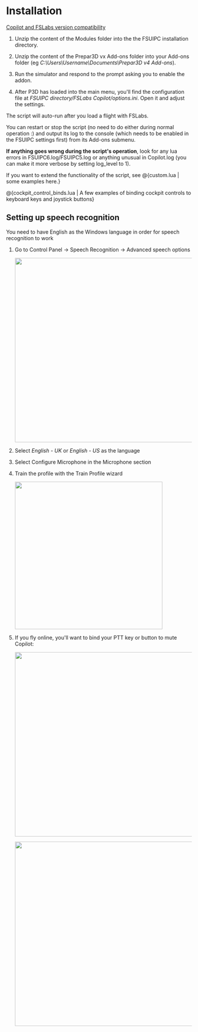 # Installation

<a href="https://forums.flightsimlabs.com/index.php?/topic/25298-copilot-lua-script/&tab=comments#comment-194432">Copilot and FSLabs version compatibility</a>

1. Unzip the content of the Modules folder into the the FSUIPC installation directory.

2. Unzip the content of the Prepar3D vx Add-ons folder into your Add-ons folder (eg *C:\Users\Username\Documents\Prepar3D v4 Add-ons*).

3. Run the simulator and respond to the prompt asking you to enable the addon.

4. After P3D has loaded into the main menu, you'll find the configuration file at *FSUIPC directory/FSLabs Copilot/options.ini*. Open it and adjust the settings.

The script will auto-run after you load a flight with FSLabs.

You can restart or stop the script (no need to do either during normal operation :) and output its log to the console (which needs to be enabled in the FSUIPC settings first) from its Add-ons submenu.

**If anything goes wrong during the script's operation**, look for any lua errors in FSUIPC6.log/FSUIPC5.log or anything unusual in Copilot.log (you can make it more verbose by setting log_level to 1).

If you want to extend the functionality of the script, see @{custom.lua | some examples here.}

@{cockpit_control_binds.lua | A few examples of binding cockpit controls to keyboard keys and joystick buttons}

## Setting up speech recognition

You need to have English as the Windows language in order for speech recognition to work  

1. Go to Control Panel -> Speech Recognition -> Advanced speech options <p><img src="../img/recosetup1.jpg" width="500px"></p>

2. Select *English - UK* or *English - US* as the language

3. Select Configure Microphone in the Microphone section

4. Train the profile with the Train Profile wizard <p><img src="../img/recosetup2.jpg" width="400px"></p>

5. If you fly online, you'll want to bind your PTT key or button to mute Copilot: <p><img src="../img/mutekey.png" width="500px"></p> <p><img src="../img/mutebutton.png" width="500px"></p>

